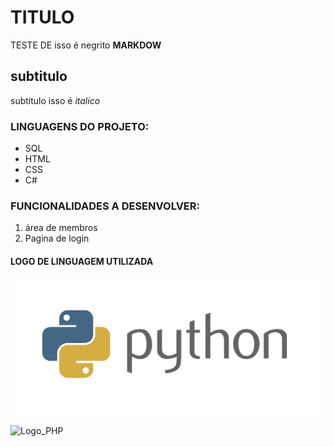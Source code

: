 # TITULO
TESTE DE  isso é negrito **MARKDOW**
## subtitulo
subtitulo isso é *italico*


### LINGUAGENS DO PROJETO:
* SQL
* HTML
* CSS
* C#


### FUNCIONALIDADES A DESENVOLVER:
1. área de membros
2. Pagina de login

#### LOGO DE LINGUAGEM UTILIZADA

![Logo_Python](img/python.png)

![Logo_PHP](https://pt.m.wikipedia.org/wiki/Ficheiro:PHP-logo.svg)